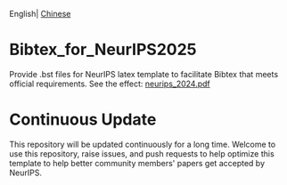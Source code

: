 English| [Chinese](https://github.com/NeuroDong/Bibtex_for_NeurIPS2025/blob/main/chinese_doc.md)

# Bibtex_for_NeurIPS2025
Provide .bst files for NeurIPS latex template to facilitate Bibtex that meets official requirements. See the effect: [neurips_2024.pdf](https://github.com/NeuroDong/Bibtex_for_NeurIPS2025/blob/main/neurips_2024.pdf)

# Continuous Update
This repository will be updated continuously for a long time. Welcome to use this repository, raise issues, and push requests to help optimize this template to help better community members' papers get accepted by NeurIPS.
